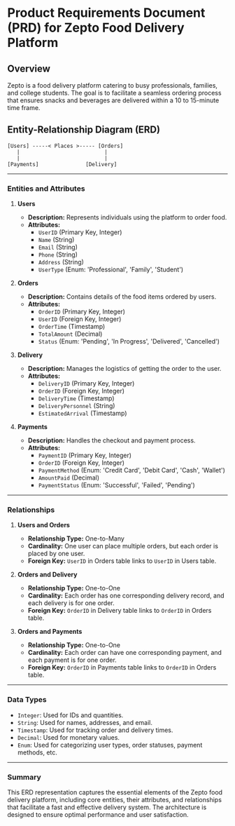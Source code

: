 # Product Requirements Document (PRD) for Zepto Food Delivery Platform

## Overview
Zepto is a food delivery platform catering to busy professionals, families, and college students. The goal is to facilitate a seamless ordering process that ensures snacks and beverages are delivered within a 10 to 15-minute time frame.

## Entity-Relationship Diagram (ERD)

```
[Users] -----< Places >----- [Orders]
   |                           |
   |                           |
[Payments]               [Delivery]
```

---

### Entities and Attributes

1. **Users**  
   - **Description:** Represents individuals using the platform to order food.  
   - **Attributes:**  
     - `UserID` (Primary Key, Integer)  
     - `Name` (String)  
     - `Email` (String)  
     - `Phone` (String)  
     - `Address` (String)  
     - `UserType` (Enum: 'Professional', 'Family', 'Student')  

2. **Orders**  
   - **Description:** Contains details of the food items ordered by users.  
   - **Attributes:**  
     - `OrderID` (Primary Key, Integer)  
     - `UserID` (Foreign Key, Integer)  
     - `OrderTime` (Timestamp)  
     - `TotalAmount` (Decimal)  
     - `Status` (Enum: 'Pending', 'In Progress', 'Delivered', 'Cancelled')  

3. **Delivery**  
   - **Description:** Manages the logistics of getting the order to the user.  
   - **Attributes:**  
     - `DeliveryID` (Primary Key, Integer)  
     - `OrderID` (Foreign Key, Integer)  
     - `DeliveryTime` (Timestamp)  
     - `DeliveryPersonnel` (String)  
     - `EstimatedArrival` (Timestamp)  

4. **Payments**  
   - **Description:** Handles the checkout and payment process.  
   - **Attributes:**  
     - `PaymentID` (Primary Key, Integer)  
     - `OrderID` (Foreign Key, Integer)  
     - `PaymentMethod` (Enum: 'Credit Card', 'Debit Card', 'Cash', 'Wallet')  
     - `AmountPaid` (Decimal)  
     - `PaymentStatus` (Enum: 'Successful', 'Failed', 'Pending')  

---

### Relationships

1. **Users and Orders**  
   - **Relationship Type:** One-to-Many  
   - **Cardinality:** One user can place multiple orders, but each order is placed by one user.  
   - **Foreign Key:** `UserID` in Orders table links to `UserID` in Users table.

2. **Orders and Delivery**  
   - **Relationship Type:** One-to-One  
   - **Cardinality:** Each order has one corresponding delivery record, and each delivery is for one order.  
   - **Foreign Key:** `OrderID` in Delivery table links to `OrderID` in Orders table.

3. **Orders and Payments**  
   - **Relationship Type:** One-to-One  
   - **Cardinality:** Each order can have one corresponding payment, and each payment is for one order.  
   - **Foreign Key:** `OrderID` in Payments table links to `OrderID` in Orders table.

---

### Data Types

- `Integer`: Used for IDs and quantities.  
- `String`: Used for names, addresses, and email.  
- `Timestamp`: Used for tracking order and delivery times.  
- `Decimal`: Used for monetary values.  
- `Enum`: Used for categorizing user types, order statuses, payment methods, etc.

---

### Summary

This ERD representation captures the essential elements of the Zepto food delivery platform, including core entities, their attributes, and relationships that facilitate a fast and effective delivery system. The architecture is designed to ensure optimal performance and user satisfaction.